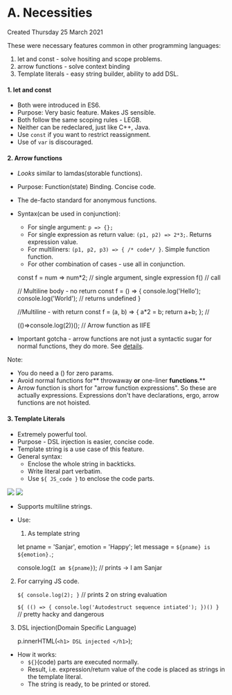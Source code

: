 # A. Necessities
Created Thursday 25 March 2021

These were necessary features common in other programming languages:

1. let and const - solve hositing and scope problems.
2. arrow functions - solve context binding
3. Template literals - easy string builder, ability to add DSL.


#### 1. let and const

* Both were introduced in ES6.
* Purpose: Very basic feature. Makes JS sensible.
* Both follow the same scoping rules - LEGB.
* Neither can be redeclared, just like C++, Java.
* Use ``const`` if you want to restrict reassignment.
* Use of ``var`` is discouraged.


#### 2. Arrow functions

* *Looks* similar to lamdas(storable functions).
* Purpose: Function(state) Binding. Concise code.
* The de-facto standard for anonymous functions.
* Syntax(can be used in conjunction):
	* For single argument: ``p => {};``
	* For single expression as return value: ``(p1, p2) => 2*3;``. Returns expression value.
	* For multiliners: ``(p1, p2, p3) => { /* code*/ }``. Simple function function.
	* For other combination of cases - use all in conjunction.

	const f = num => num*2;	// single argument, single expression
	f() // call
	
	// Multiline body - no return
	const f = () => 
	{
		console.log('Hello');
		console.log('World'); // returns undefined
	}
	
	//Multiline - with return
	const f = (a, b) => {
		a*2 = b; 
		return a+b; 
	}; // 
	
	(()=>console.log(2))(); // Arrow function as IIFE


* Important gotcha - arrow functions are not just a syntactic sugar for normal functions, they do more. See [details](this_and_arrow_functions.md).

Note:	

* You do need a () for zero params.
* Avoid normal functions for** throwaway **or** one-liner **functions**.**
* Arrow function is short for "arrow function expressions". So these are actually expressions. Expressions don't have declarations, ergo, arrow functions are not hoisted.


#### 3. Template Literals

* Extremely powerful tool.
* Purpose - DSL injection is easier, concise code.
* Template string is a use case of this feature.
* General syntax: 
	* Enclose the whole string in backticks. 
	* Write literal part verbatim.
	* Use ``${ JS_code }`` to enclose the code parts.

![](A_Necessities-image-1.png)
![](A_Necessities-image-2.png)

* Supports multiline strings.
* Use:
	1. As template string

	let pname = 'Sanjar', emotion = 'Happy';
	let message = `${pname} is ${emotion}.`;
	
	console.log(`I am ${pname}`); // prints -> I am Sanjar


2. For carrying JS code.

	`${ console.log(2); }` // prints 2 on string evaluation
	
	`${ (() => { console.log('Autodestruct sequence intiated'); })() } `	// pretty hacky and dangerous


3. DSL injection(Domain Specific Language)

	p.innerHTML(`<h1> DSL injected </h1>`);
 

* How it works:
	* ``${}``(code) parts are executed normally.
	* Result, i.e. expression/return value of the code is placed as strings in the template literal.
	* The string is ready, to be printed or stored.


